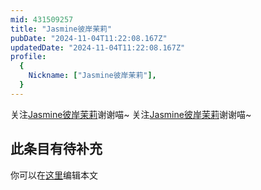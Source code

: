 ```yaml
---
mid: 431509257
title: "Jasmine彼岸茉莉"
pubDate: "2024-11-04T11:22:08.167Z"
updatedDate: "2024-11-04T11:22:08.167Z"
profile:
  {
    Nickname: ["Jasmine彼岸茉莉"],
  }
---
```


关注[Jasmine彼岸茉莉](https://space.bilibili.com/431509257)谢谢喵~ 关注[Jasmine彼岸茉莉](https://space.bilibili.com/431509257)谢谢喵~

## 此条目有待补充
你可以在[这里](https://github.com/Yuhanawa/VTuber.ICU/edit/master/src/content/v/Jasmine彼岸茉莉/index.md)编辑本文
